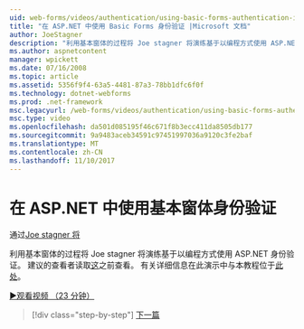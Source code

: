 ```yaml
---
uid: web-forms/videos/authentication/using-basic-forms-authentication-in-aspnet
title: "在 ASP.NET 中使用 Basic Forms 身份验证 |Microsoft 文档"
author: JoeStagner
description: "利用基本窗体的过程将 Joe stagner 将演练基于以编程方式使用 ASP.NET 身份验证。 建议的查看者读取此等..."
ms.author: aspnetcontent
manager: wpickett
ms.date: 07/16/2008
ms.topic: article
ms.assetid: 5356f9f4-63a5-4481-87a3-78bb1dfc6f0f
ms.technology: dotnet-webforms
ms.prod: .net-framework
msc.legacyurl: /web-forms/videos/authentication/using-basic-forms-authentication-in-aspnet
msc.type: video
ms.openlocfilehash: da501d085195f46c671f8b3ecc411da8505db177
ms.sourcegitcommit: 9a9483aceb34591c97451997036a9120c3fe2baf
ms.translationtype: MT
ms.contentlocale: zh-CN
ms.lasthandoff: 11/10/2017
---
```

<a name="using-basic-forms-authentication-in-aspnet"></a>在 ASP.NET 中使用基本窗体身份验证
====================
通过[Joe stagner 将](https://github.com/JoeStagner)

利用基本窗体的过程将 Joe stagner 将演练基于以编程方式使用 ASP.NET 身份验证。 建议的查看者读取[这](../../overview/older-versions-security/introduction/security-basics-and-asp-net-support-vb.md)之前查看。 有关详细信息在此演示中与本教程位于[此处](../../overview/older-versions-security/introduction/an-overview-of-forms-authentication-vb.md)。

[&#9654;观看视频 （23 分钟）](https://channel9.msdn.com/Blogs/ASP-NET-Site-Videos/using-basic-forms-authentication-in-aspnet)

>[!div class="step-by-step"]
[下一篇](how-to-change-the-forms-authentication-properties.md)
